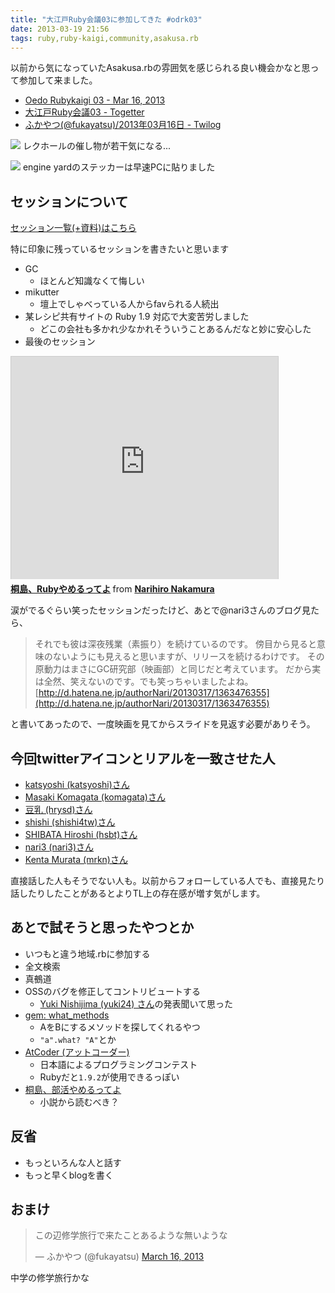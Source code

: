 ```yaml
---
title: "大江戸Ruby会議03に参加してきた #odrk03"
date: 2013-03-19 21:56
tags: ruby,ruby-kaigi,community,asakusa.rb
---
```


以前から気になっていたAsakusa.rbの雰囲気を感じられる良い機会かなと思って参加して来ました。

- [Oedo Rubykaigi 03 - Mar 16, 2013](http://regional.rubykaigi.org/oedo03)
- [大江戸Ruby会議03 - Togetter](http://togetter.com/li/472551)
- [ふかやつ(@fukayatsu)/2013年03月16日 - Twilog](http://twilog.org/fukayatsu/date-130316)

![](https://lh3.googleusercontent.com/-lXnCdlUNDRs/UURvLSePrbI/AAAAAAAALdw/IZ08d-XT39Q/s848/IMG_20130316_093846.jpg)
レクホールの催し物が若干気になる...


![](https://lh4.googleusercontent.com/--gRJ-hReS6Y/UUhihs3_vtI/AAAAAAAALfQ/4XluTapjcrc/s718/photo.jpg)
engine yardのステッカーは早速PCに貼りました

## セッションについて
[セッション一覧(+資料)はこちら](http://regional.rubykaigi.org/oedo03/schedule)

特に印象に残っているセッションを書きたいと思います

- GC
    - ほとんど知識なくて悔しい
- mikutter
    - 壇上でしゃべっている人からfavられる人続出
- 某レシピ共有サイトの Ruby 1.9 対応で大変苦労しました
    - どこの会社も多かれ少なかれそういうことあるんだなと妙に安心した
- 最後のセッション

<iframe src="http://www.slideshare.net/slideshow/embed_code/17269278" width="427" height="356" frameborder="0" marginwidth="0" marginheight="0" scrolling="no" style="border:1px solid #CCC;border-width:1px 1px 0;margin-bottom:5px" allowfullscreen webkitallowfullscreen mozallowfullscreen> </iframe> <div style="margin-bottom:5px"> <strong> <a href="http://www.slideshare.net/authorNari/ruby-17269278" title="桐島、Rubyやめるってよ" target="_blank">桐島、Rubyやめるってよ</a> </strong> from <strong><a href="http://www.slideshare.net/authorNari" target="_blank">Narihiro Nakamura</a></strong> </div>

涙がでるぐらい笑ったセッションだったけど、あとで@nari3さんのブログ見たら、

> それでも彼は深夜残業（素振り）を続けているのです。
傍目から見ると意味のないようにも見えると思いますが、リリースを続けるわけです。
その原動力はまさにGC研究部（映画部）と同じだと考えています。
だから実は全然、笑えないのです。でも笑っちゃいましたよね。
[http://d.hatena.ne.jp/authorNari/20130317/1363476355](http://d.hatena.ne.jp/authorNari/20130317/1363476355)

と書いてあったので、一度映画を見てからスライドを見返す必要がありそう。

## 今回twitterアイコンとリアルを一致させた人
- [katsyoshi (katsyoshi)さん](https://twitter.com/katsyoshi)
- [Masaki Komagata (komagata)さん](https://twitter.com/komagata)
- [豆乳 (hrysd)さん](https://twitter.com/hrysd)
- [shishi (shishi4tw)さん](https://twitter.com/shishi4tw)
- [SHIBATA Hiroshi (hsbt)さん](https://twitter.com/hsbt)
- [nari3 (nari3)さん](https://twitter.com/nari3)
- [Kenta Murata (mrkn)さん](https://twitter.com/mrkn)

直接話した人もそうでない人も。以前からフォローしている人でも、直接見たり話したりしたことがあるとよりTL上の存在感が増す気がします。

## あとで試そうと思ったやつとか
- いつもと違う地域.rbに参加する
- 全文検索
- 真鵺道
- OSSのバグを修正してコントリビュートする
    - [Yuki Nishijima (yuki24) さん](https://twitter.com/yuki24)の発表聞いて思った
- [gem: what_methods](https://rubygems.org/gems/what_methods)
    - AをBにするメソッドを探してくれるやつ
    - `"a".what? "A"`とか
- [AtCoder (アットコーダー)](http://atcoder.jp/)
    - 日本語によるプログラミングコンテスト
    - Rubyだと`1.9.2`が使用できるっぽい
- [桐島、部活やめるってよ](http://www.amazon.co.jp/dp/B00ANFT8R8)
    - 小説から読むべき？

## 反省
- もっといろんな人と話す
- もっと早くblogを書く

## おまけ
<blockquote class="twitter-tweet"><p>この辺修学旅行で来たことあるような無いような</p>&mdash; ふかやつ (@fukayatsu) <a href="https://twitter.com/fukayatsu/status/312751519168606208">March 16, 2013</a></blockquote>
<script async src="//platform.twitter.com/widgets.js" charset="utf-8"></script>

中学の修学旅行かな